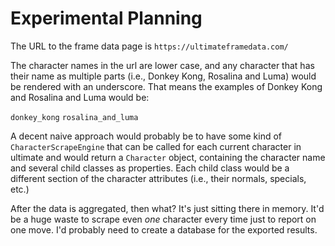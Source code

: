 # Experimental Planning

The URL to the frame data page is `https://ultimateframedata.com/`

The character names in the url are lower case, and any character that has their name as multiple parts (i.e., Donkey Kong, Rosalina and Luma) would be rendered with an underscore. That means the examples of Donkey Kong and Rosalina and Luma would be:

`donkey_kong`
`rosalina_and_luma`

A decent naive approach would probably be to have some kind of `CharacterScrapeEngine` that can be called for each current character in ultimate and would return a `Character` object, containing the character name and several child classes as properties. Each child class would be a different section of the character attributes (i.e., their normals, specials, etc.)

After the data is aggregated, then what? It's just sitting there in memory. It'd be a huge waste to scrape even *one* character every time just to report on one move. I'd probably need to create a database for the exported results.